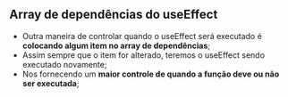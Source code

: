 ## Array de dependências do useEffect

- Outra maneira de controlar quando o useEffect será executado é **colocando algum item no array de dependências**;
- Assim sempre que o item for alterado, teremos o useEffect sendo executado novamente;
- Nos fornecendo um **maior controle de quando a função deve ou não ser executada**;
